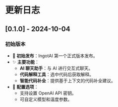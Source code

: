 # 更新日志

## [0.1.0] - 2024-10-04

### 初始版本

- 🎉 **初始发布**：IngotAI 第一个正式版本发布。
- ✨ **主要功能**：
  - **AI 聊天助手**：与 AI 进行交互式聊天。
  - **代码解释工具**：选中代码后获取解释。
  - **智能代码补全**：提供基于上下文的代码补全建议。
- 🔧 **配置选项**：
  - 支持设置 OpenAI API 密钥。
  - 可自定义模型和温度参数。